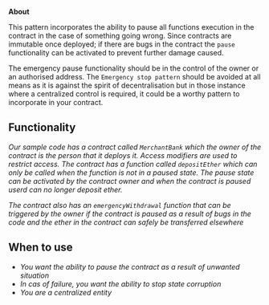 
**About**

 This pattern incorporates the ability to pause all functions execution in the contract in the case of something going wrong. Since contracts are immutable once deployed; if there are bugs in the contract the `pause` functionality can be activated to prevent further damage caused.

The emergency pause functionality should be in the control of the owner or an authorised address. The `Emergency stop pattern` should be avoided at all means as it is against the spirit of decentralisation but in those instance where a centralized control is required, it could be a worthy pattern to incorporate in your contract.

## Functionality

_Our sample code has a contract called `MerchantBank` which the owner of the contract is the person that it deploys it. Access modifiers are used to restrict access. The contract has a function called `depositEther` which can only be called when the function is not in a paused state. The pause state can be activated by the contract owner and when the contract is paused userd can no longer deposit ether._

_The contract also has an `emergencyWithdrawal` function that can be triggered by the owner if the contract is paused as a result of bugs in the code and the ether in the contract can safely be transferred elsewhere_

## When to use

- _You want the ability to pause the contract as a result of unwanted situation_
- _In cas of failure, you want the ability to stop state corruption_
- _You are a centralized entity_
